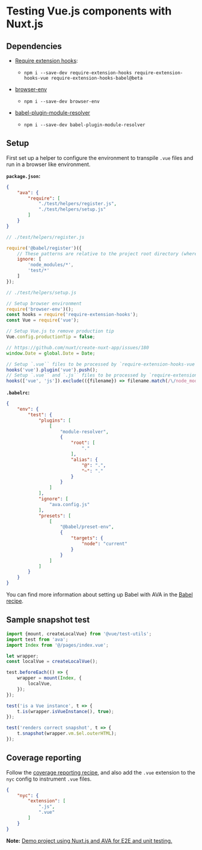 # Testing Vue.js components with Nuxt.js

## Dependencies

- [Require extension hooks](https://github.com/jackmellis/require-extension-hooks):
	- `npm i --save-dev require-extension-hooks require-extension-hooks-vue require-extension-hooks-babel@beta`

- [browser-env](browser-testing.md)
	- `npm i --save-dev browser-env`

- [babel-plugin-module-resolver](https://github.com/tleunen/babel-plugin-module-resolver#readme)
	- `npm i --save-dev babel-plugin-module-resolver`

## Setup

First set up a helper to configure the environment to transpile `.vue` files and run in a browser like environment.

**`package.json`:**

```json
{
	"ava": {
		"require": [
			"./test/helpers/register.js",
			"./test/helpers/setup.js"
		]
	}
}
```

```js
// ./test/helpers/register.js

require('@babel/register')({
	// These patterns are relative to the project root directory (where the `package.json` file lives):
	ignore: [
		'node_modules/*',
		'test/*'
	]
});
```

```js
// ./test/helpers/setup.js

// Setup browser environment
require('browser-env')();
const hooks = require('require-extension-hooks');
const Vue = require('vue');

// Setup Vue.js to remove production tip
Vue.config.productionTip = false;

// https://github.com/nuxt/create-nuxt-app/issues/180
window.Date = global.Date = Date;

// Setup `.vue`` files to be processed by `require-extension-hooks-vue`
hooks('vue').plugin('vue').push();
// Setup `.vue`` and `.js`` files to be processed by `require-extension-hooks-babel`
hooks(['vue', 'js']).exclude(({filename}) => filename.match(/\/node_modules\//)).plugin('babel').push();
```

**`.babelrc`:**
```json
{
	"env": {
		"test": {
			"plugins": [
				[
					"module-resolver",
					{
						"root": [
							"."
						],
						"alias": {
							"@": ".",
							"~": "."
						}
					}
				]
			],
			"ignore": [
				"ava.config.js"
			],
			"presets": [
				[
					"@babel/preset-env",
					{
						"targets": {
							"node": "current"
						}
					}
				]
			]
		}
	}
}
```

You can find more information about setting up Babel with AVA in the [Babel recipe](babel.md).

## Sample snapshot test

```js
import {mount, createLocalVue} from '@vue/test-utils';
import test from 'ava';
import Index from '@/pages/index.vue';

let wrapper;
const localVue = createLocalVue();

test.beforeEach(() => {
	wrapper = mount(Index, {
		localVue,
	});
});

test('is a Vue instance', t => {
	t.is(wrapper.isVueInstance(), true);
});

test('renders correct snapshot', t => {
	t.snapshot(wrapper.vm.$el.outerHTML);
});
```

## Coverage reporting

Follow the [coverage reporting recipe](code-coverage.md), and also add the `.vue` extension to the `nyc` config to instrument `.vue` files.

```json
{
	"nyc": {
		"extension": [
			".js",
			".vue"
		]
	}
}
```

**Note:** [Demo project using Nuxt.js and AVA for E2E and unit testing.](https://github.com/vinayakkulkarni/nuxt-ava-e2e-unit-testing)
